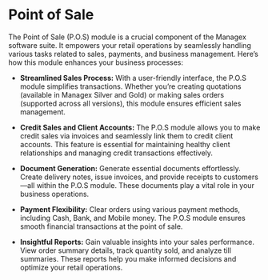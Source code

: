 # Point of Sale

The Point of Sale (P.O.S) module is a crucial component of the Managex software suite. It empowers your retail operations by seamlessly handling various tasks related to sales, payments, and business management. Here’s how this module enhances your business processes:

- **Streamlined Sales Process:** With a user-friendly interface, the P.O.S module simplifies transactions. Whether you’re creating quotations (available in Managex Silver and Gold) or making sales orders (supported across all versions), this module ensures efficient sales management.

- **Credit Sales and Client Accounts:** The P.O.S module allows you to make credit sales via invoices and seamlessly link them to credit client accounts. This feature is essential for maintaining healthy client relationships and managing credit transactions effectively.

- **Document Generation:** Generate essential documents effortlessly. Create delivery notes, issue invoices, and provide receipts to customers—all within the P.O.S module. These documents play a vital role in your business operations.

- **Payment Flexibility:** Clear orders using various payment methods, including Cash, Bank, and Mobile money. The P.O.S module ensures smooth financial transactions at the point of sale.

- **Insightful Reports:** Gain valuable insights into your sales performance. View order summary details, track quantity sold, and analyze till summaries. These reports help you make informed decisions and optimize your retail operations. 
